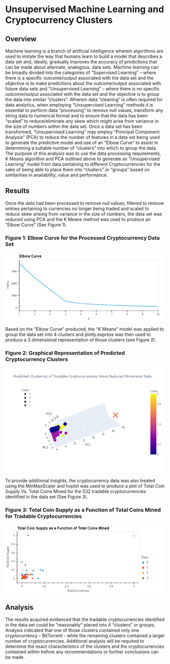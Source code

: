# Unsupervised Machine Learning and Cryptocurrency Clusters

## Overview

Machine learning is a branch of artificial intelligence wherein algorithms are used to imitate the way that humans learn to build a model that describes a data set and, ideally, gradually improves the accuracy of predictions that can be made about alternate, analogous, data sets. Machine learning can be broadly divided into the categories of “Supervised Learning” – where there is a specific outcome/output associated with the data set and the objective is to make predictions about the outcome/output associated with future data sets and “Unsupervised Learning” – where there is no specific outcome/output associated with the data set and the objective is to group the data into similar “clusters”.  Wherein data “cleaning” is often required for data analytics, when employing “Unsupervised Learning” methods it is essential to perform data “processing” to remove null values, transform any string data to numerical format and to ensure that the data has been “scaled” to reduce/eliminate any skew which might arise from variance in the size of numbers within the data set.  Once a data set has been transformed, “Unsupervised Learning” may employ “Principal Component Analysis” (PCA) to reduce the number of features in a data set being used to generate the predictive model and use of an “Elbow Curve” to assist in determining a suitable number of “clusters” into which to group the data.  The purpose of this analysis was to use the data processing requirements, K Means algorithm and PCA outlined above to generate an “Unsupervised Learning” model from data pertaining to different Cryptocurrencies for the sake of being able to place them into “clusters” or “groups” based on similarities in availability, value and performance.

## Results

Once the data had been processed to remove null values, filtered to remove entries pertaining to currencies no longer being traded and scaled to reduce skew arising from variance in the size of numbers, the data set was reduced using PCA and the K Means method was used to produce an “Elbow Curve” (See Figure 1).

### Figure 1: Elbow Curve for the Processed Cryptocurrency Data Set
![]( https://github.com/Scruffy-Bearie/Cryptocurrencies/blob/main/IMAGES/bokeh_plot.png)

Based on the “Elbow Curve” produced, the “K Means” model was applied to group the data set into 4 clusters and plotly.express was then used to produce a 3 dimensional representation of those clusters (see Figure 2).

### Figure 2: Graphical Representation of Predicted Cryptocurrency Clusters
![]( https://github.com/Scruffy-Bearie/Cryptocurrencies/blob/main/IMAGES/newplot%20(1).png)

To provide additional insights, the cryptocurrency data was also treated using the MinMaxScaler and hvplot was used to produce a plot of Total Coin Supply Vs. Total Coins Mined for the 532 tradable cryptocurrencies identified in the data set (See Figure 3).

### Figure 3: Total Coin Supply as a Function of Total Coins Mined for Tradable Cryptocurrencies
![]( https://github.com/Scruffy-Bearie/Cryptocurrencies/blob/main/IMAGES/bokeh_plot2.png)

## Analysis

The results acquired evidenced that the tradable cryptocurrencies identified in the data set could be “reasonably” placed into 4 “clusters” or groups.  Analysis indicated that one of those clusters contained only one cryptocurrency – BitTorrent  - while the remaining clusters contained a larger number of cryptocurrencies.  Additional analysis will be required to determine the exact characteristics of the clusters and the cryptocurrencies contained within before any recommendations or further conclusions can be made.
